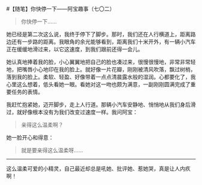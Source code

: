 #【随笔】你快停一下——阿宝趣事（七〇二）

> 你快停一下……

她已经是第二次这么说，我终于停下了脚步。那时，我们还在人行横道上，距离路边还有一步路的距离。我眼角的余光能够看到，距离我们十米开外，有一辆小汽车正在缓缓地滑过来，以它这速度，到我们跟前还得一会儿。

她认真地捧着我的脸，小心翼翼地把自己的脸也凑过来，很慢很慢地，非常非常轻地，把嘴唇小心地印在我的脸上。就好像一片花瓣，刚刚被清风吹落，飘过树梢，落到我的脸上。柔软、轻盈、好像带着一点点清晨露水般的湿润。心都要化了，我心里这么想着，低头看她一眼。看她对这一吻也颇为满意，一副刚刚圆满完成了重要任务的表情。

我赶忙抱紧她，迈开脚步，走上人行道。那辆小汽车安静地、悄悄地从我们身后滑过，就好像根本没有为我们改变过速度一样。我问阿宝：

> 亲得这么温柔啊？

她一脸开心和得意：

> 就是要亲得这么温柔呀……

----

这么温柔可爱的小精灵，自己最近却总是吼她、批评她、惹她哭，真是让人内疚啊！